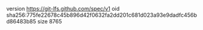 version https://git-lfs.github.com/spec/v1
oid sha256:775fe22678c45b896d42f0632fa2dd201c681d023a93e9dadfc456bd86483b85
size 8765
